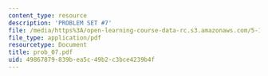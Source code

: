 ```yaml
---
content_type: resource
description: 'PROBLEM SET #7'
file: /media/https%3A/open-learning-course-data-rc.s3.amazonaws.com/5-12-organic-chemistry-i-spring-2003/49867879839bea5c49b2c3bce4239b4f_prob_07.pdf
file_type: application/pdf
resourcetype: Document
title: prob_07.pdf
uid: 49867879-839b-ea5c-49b2-c3bce4239b4f
---
```

